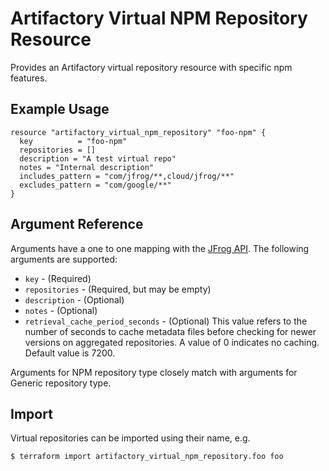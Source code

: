 # Artifactory Virtual NPM Repository Resource

Provides an Artifactory virtual repository resource with specific npm features.

## Example Usage

```hcl
resource "artifactory_virtual_npm_repository" "foo-npm" {
  key          = "foo-npm"
  repositories = []
  description = "A test virtual repo"
  notes = "Internal description"
  includes_pattern = "com/jfrog/**,cloud/jfrog/**"
  excludes_pattern = "com/google/**"
}
```

## Argument Reference

Arguments have a one to one mapping with the [JFrog API](https://www.jfrog.com/confluence/display/RTF/Repository+Configuration+JSON). The following arguments are supported:

* `key` - (Required)
* `repositories` - (Required, but may be empty)
* `description` - (Optional)
* `notes` - (Optional)
* `retrieval_cache_period_seconds` - (Optional) This value refers to the number of seconds to cache metadata files before checking for newer versions on aggregated repositories. A value of 0 indicates no caching. Default value is 7200.

Arguments for NPM repository type closely match with arguments for Generic repository type.

## Import

Virtual repositories can be imported using their name, e.g.

```
$ terraform import artifactory_virtual_npm_repository.foo foo
```

